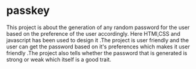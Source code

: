 # passkey
This project is about the generation of any random password for the user based on the preference of the user accordingly. Here HTMl,CSS and javascript has been used to design it .The project is user friendly and the user can get the password based on it's preferences which makes it user friendly .The project also tells whether the password that is generated is strong or weak which itself is a good trait.

